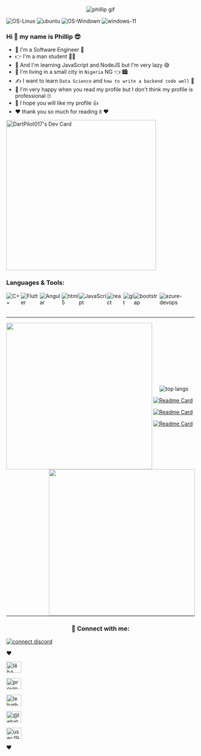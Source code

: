 
<!DOCTYPE  html>

<html  lang="en">

  

<head>

<meta  charset="UTF-8">

<meta  name="viewport"  content="width=device-width, initial-scale=1.0">

<!-- <title>README</title> -->

</head>

  

<body>

<div  align="center">
<img  src="https://media.giphy.com/media/v1.Y2lkPTc5MGI3NjExejBlMGZrbzllbGtqZmgyaDR2OHFxaG1ldGkyM3FybmpsN3AwdWdiZCZlcD12MV9pbnRlcm5hbF9naWZfYnlfaWQmY3Q9Zw/9JUzVZ1sV8hvO7syrQ/giphy.gif"  alt="phillip gif">

</div>

<p>
<img  src="https://img.shields.io/badge/Linux-FCC624?style=for-the-badge&logo=linux&logoColor=black"  alt="OS-Linux">

<img  src="https://img.shields.io/badge/Ubuntu-E95420?style=for-the-badge&logo=ubuntu&logoColor=white"  alt="ubuntu">

<img  src="https://img.shields.io/badge/Windows-0078D6?style=for-the-badge&logo=windows&logoColor=white"  alt="OS-Windown">

<img  src="https://img.shields.io/badge/Windows_11-0078d4?style=for-the-badge&logo=windows-11&logoColor=white"  alt="windows-11">
</p>

<p>
<div>
<h3>Hi 👋 my name is Phillip 😎</h3>
</a>
<ul>
<li>
🤗 I'm a Software Engineer 🥳
</li>
<li>
👉 I'm a man student 👨‍🎓
</li>
<li>
📝 And I'm learning JavaScript and NodeJS but I'm very lazy 😅
</li>
<li>
🏡 I'm living in a small city in <code>Nigeria</code> NG 👈 🏙️
</li>
<li>
✍️ I want to learn <code>Data Science</code> and <code>how to write a backend code well</code> 👀
</li>
<li>
💯 I'm very happy when you read my profile but I don't think my profile is professional 🙄
</li>
<li>
💬 I hope you will like my profile 👍
</li>
<li>
❤️ thank you so much for reading it ❤️
</li>
</ul>
</div>
<div>
<a href="https://app.daily.dev/dartpilot017"><img src="https://api.daily.dev/devcards/1a2854d54a434f67b4ccb6adb3de6c92.png?r=od8" width="400" alt="DartPilot017's Dev Card"/></a>
</div>
</p>

<!-- <div>

<h3 align="left">Languages and Tools:</h3>

<p align="left"> <a href="https://azure.microsoft.com/en-in/" target="_blank" rel="noreferrer"> <img

src="https://www.vectorlogo.zone/logos/microsoft_azure/microsoft_azure-icon.svg" alt="azure"

width="40" height="40" /> </a> <a href="https://www.w3schools.com/cpp/" target="_blank"

rel="noreferrer"> <img

src="https://raw.githubusercontent.com/devicons/devicon/master/icons/cplusplus/cplusplus-original.svg"

alt="cplusplus" width="40" height="40" /> </a> <a href="https://www.w3schools.com/css/"

target="_blank" rel="noreferrer"> <img

src="https://raw.githubusercontent.com/devicons/devicon/master/icons/css3/css3-original-wordmark.svg"

alt="css3" width="40" height="40" /> </a> <a href="https://www.docker.com/" target="_blank"

rel="noreferrer"> <img

src="https://raw.githubusercontent.com/devicons/devicon/master/icons/docker/docker-original-wordmark.svg"

alt="docker" width="40" height="40" /> </a> <a href="https://git-scm.com/" target="_blank"

rel="noreferrer"> <img src="https://www.vectorlogo.zone/logos/git-scm/git-scm-icon.svg" alt="git"

width="40" height="40" /> </a> <a href="https://heroku.com" target="_blank" rel="noreferrer"> <img

src="https://www.vectorlogo.zone/logos/heroku/heroku-icon.svg" alt="heroku" width="40"

height="40" /> </a> <a href="https://www.w3.org/html/" target="_blank" rel="noreferrer"> <img

src="https://raw.githubusercontent.com/devicons/devicon/master/icons/html5/html5-original-wordmark.svg"

alt="html5" width="40" height="40" /> </a> <a href="https://www.java.com" target="_blank"

rel="noreferrer"> <img

src="https://raw.githubusercontent.com/devicons/devicon/master/icons/java/java-original.svg"

alt="java" width="40" height="40" /> </a> <a href="https://www.linux.org/" target="_blank"

rel="noreferrer"> <img

src="https://raw.githubusercontent.com/devicons/devicon/master/icons/linux/linux-original.svg"

alt="linux" width="40" height="40" /> </a> <a href="https://www.microsoft.com/en-us/sql-server"

target="_blank" rel="noreferrer"> <img

src="https://www.svgrepo.com/show/303229/microsoft-sql-server-logo.svg" alt="mssql" width="40"

height="40" /> </a>

<a href="https://getbootstrap.com" target="_blank" rel="noreferrer"> <img

src="https://raw.githubusercontent.com/devicons/devicon/master/icons/bootstrap/bootstrap-plain-wordmark.svg"

alt="bootstrap" width="40" height="40" /> </a>

<a href="https://nodejs.org" target="_blank" rel="noreferrer"> <img

src="https://raw.githubusercontent.com/devicons/devicon/master/icons/nodejs/nodejs-original-wordmark.svg"

alt="nodejs" width="40" height="40" /> </a>

<a href="https://cloud.google.com" target="_blank" rel="noreferrer"> <img

src="https://www.vectorlogo.zone/logos/google_cloud/google_cloud-icon.svg" alt="gcp" width="40"

height="40" /> </a>

</p>

</div> -->

<div>



<h3>Languages & Tools:</h3>

<div  style="text-align: left; display: flex; flex-direction: row">

<img  src="https://img.shields.io/badge/C%2B%2B-00599C?style=for-the-badge&logo=c%2B%2B&logoColor=white"  alt="C++">

<img  src="https://img.shields.io/badge/flutter-0A0A0A?style=for-the-badge&logo=flutter&logoColor=blue"  alt="Flutter">

<img  src="https://img.shields.io/badge/angular-2D9596?style=for-the-badge&logo=angular&logoColor=white"  alt="Angular">

<img  src="https://img.shields.io/badge/HTML5-E34F26?style=for-the-badge&logo=html5&logoColor=white"  alt="html5">

<img  src="https://img.shields.io/badge/JavaScript-323330?style=for-the-badge&logo=javascript&logoColor=F7DF1E"  alt="JavaScript">

<img  src="https://img.shields.io/badge/React-4A6F5A?style=for-the-badge&logo=react&logoColor=#70161E"  alt="react">

<img  src="https://img.shields.io/badge/GIT-E44C30?style=for-the-badge&logo=git&logoColor=white"  alt="git">

<img  src="https://img.shields.io/badge/Bootstrap-563D7C?style=for-the-badge&logo=bootstrap&logoColor=white"  alt="bootstrap">

<img  src="https://img.shields.io/badge/Dart-0A0A0A?style=for-the-badge&logo=dart&logoColor=blue"  alt="azure-devops">


</div>

</div>

<br>
<hr  width="100%">
<div>
<p  align=center>
<div  align=center>
<a  href="https://github.com/lebathang/lebathang"  title="Go to Source"><img  align="left"  width=390 src="https://pr0vjp-github-readme.vercel.app/api?username=pilot017&show_icons=true&theme=midnight-purple&hide_border=true"  /></a>

<a  href="https://github.com/lebathang/lebathang"  title="Go to Source"><img  align="right"  width=390
src="https://github-readme-streak-stats.herokuapp.com?user=pilot017&theme=midnight-purple&hide_border=true&date_format=j/n/Y"  /></a>
</div>

<br><br><br><br><br><br><br><br><br>

<div  align="center">
<img  src="https://pr0vjp-github-readme.vercel.app/api/top-langs/?username=pilot017&theme=midnight-purple&&hide_border=truelangs_count=8"
alt="top langs"  />
</div>

<!-- <div>

<h2 align="center">📝 Extras 📝</h2>

<details>

<summary>Click to expand!</summary>

<br>

<p>

</p>

<br>

<p>

<img

src="https://github-profile-trophy.vercel.app/?username=lebathang&theme=onedark&column=3&margin-w=15&margin-h=15" />

</p>

<br>

<img src="https://metrics.lecoq.io/lebathang?template=classic&activity=1&followup=1&languages=1&lines=1&people=1&achievements=1&activity.limit=5&activity.days=14&activity.filter=all&activity.visibility=all&activity.timestamps=false&languages.colors=github&languages.threshold=0%25&people.limit=28&people.size=28&people.types=followers%2C%20following&people.identicons=true&people.shuffle=true&achievements.threshold=C&achievements.secrets=true&achievements.display=detailed&achievements.limit=0&config.timezone=Asia%2FSaigon&config.twemoji=true"

alt="Detailed Github Stats" />

</details>

</div> -->

<!-- phần repo -->

<div  >

<p  align="center">

<a  href="https://github.com/lebathang/QuanLiThuVien"><img  src="https://github-readme-stats.vercel.app/api/pin/?username=lebathang&show_icons=true&theme=midnight-purple&hide_border=true&amp;repo=QuanLiThuVien"  alt="Readme Card"></a>

<a  href="https://github.com/lebathang/Webside-An-Vat"><img  src="https://github-readme-stats.vercel.app/api/pin/?username=lebathang&show_icons=true&theme=midnight-purple&hide_border=true&amp;repo=Webside-An-Vat"  alt="Readme Card"></a>

<a  href="https://github.com/lebathang/lebathang"><img  src="https://github-readme-stats.vercel.app/api/pin/?username=lebathang&show_icons=true&theme=midnight-purple&hide_border=true&amp;repo=lebathang"  alt="Readme Card"></a>

</p>

</div>

<hr  width="100%">

<div>

<h3  align="center"> 🥰 Connect with me:</h3>

<p  align="center">

<a  href="https://discord.com/channels/@me/835488546897920021">

<img  src="https://lanyard-profile-readme.vercel.app/api/835488546897920021?animated=true&theme=dark&borderRadius=30px&hideBadges=true&hideDiscrim=true&bg=000000"
alt="connect discord">

</a>

</p>

<p  align="center">

❤️

<a  href="https://www.facebook.com/profile.php?id=100016824016369"  target="blank"><img align="center" src="https://raw.githubusercontent.com/rahuldkjain/github-profile-readme-generator/master/src/images/icons/Social/facebook.svg"
alt="lê bá thắng" height="30" width="40"/></a>

<a  href="https://twitter.com/Thang_pr0vjp123"  target="blank"><img  align="center"
src="https://raw.githubusercontent.com/rahuldkjain/github-profile-readme-generator/master/src/images/icons/Social/twitter.svg"
alt="provjp"  height="30"  width="40"  /></a>

<a  href="https://www.instagram.com/lebathang10a6/"  target="blank"><img  align="center" src="https://raw.githubusercontent.com/rahuldkjain/github-profile-readme-generator/master/src/images/icons/Social/instagram.svg"
alt="lebathang"  height="30"  width="40"  /></a>

<a  href="https://medium.com/@lebathang"  target="blank"><img  align="center"
src="https://raw.githubusercontent.com/rahuldkjain/github-profile-readme-generator/master/src/images/icons/Social/medium.svg"
alt="@lebathang7b"  height="30"  width="40"  /></a>

<a  href="https://stackoverflow.com/users/19120952"  target="blank"><img  align="center"
src="https://raw.githubusercontent.com/rahuldkjain/github-profile-readme-generator/master/src/images/icons/Social/stack-overflow.svg"
alt="user:19120952"  height="30"  width="40"  /></a>

❤️

</p>

</div>

</body>

  

</html>